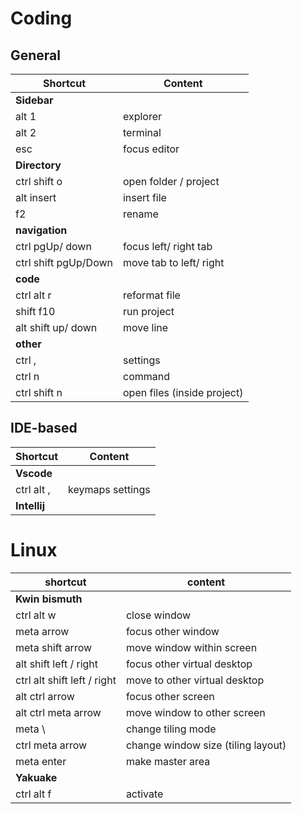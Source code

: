# Coding
## General
| Shortcut | Content |
| -- | -- |
| **Sidebar** |
| alt 1 | explorer |
| alt 2 | terminal |
| esc | focus editor |
| **Directory** |
| ctrl shift o | open folder / project |
| alt insert | insert file |
| f2 | rename |
| **navigation** |
| ctrl pgUp/ down| focus left/ right tab |
| ctrl shift pgUp/Down  | move tab to left/ right |
| **code** |
| ctrl alt r | reformat file |
| shift f10 | run project |
| alt shift up/ down | move line |
| **other** |
| ctrl , | settings |
| ctrl n | command |
| ctrl shift n | open files (inside project) |


## IDE-based
| Shortcut | Content |
| --- | --- |
| **Vscode** |
| ctrl alt , | keymaps settings |
| **Intellij** |


# Linux
| shortcut | content |
| --- | --- |
| **Kwin bismuth** |
| ctrl alt w | close window |
| meta arrow | focus other window |
| meta shift arrow | move window within screen |
| alt shift left / right | focus other virtual desktop |
| ctrl alt shift left / right | move to other virtual desktop |
| alt ctrl arrow | focus other screen |
| alt ctrl meta arrow | move window to other screen |
| meta \ | change tiling mode |
| ctrl meta arrow | change window size (tiling layout) |
| meta enter | make master area |
| **Yakuake** |
| ctrl alt f | activate |

